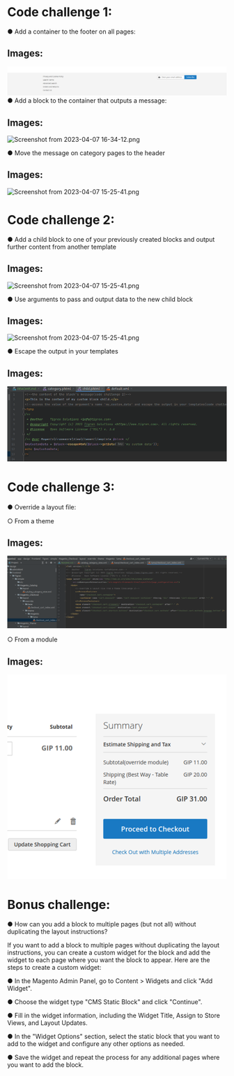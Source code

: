 # Code challenge 1:

● Add a container to the footer on all pages:

## Images:

![img.png](img.png)
● Add a block to the container that outputs a message:

## Images:

![Screenshot from 2023-04-07 16-34-12.png](..%2F..%2F..%2F..%2F..%2F..%2F..%2F..%2FPictures%2FScreenshots%2FScreenshot%20from%202023-04-07%2016-34-12.png)

● Move the message on category pages to the header

## Images:

![Screenshot from 2023-04-07 15-25-41.png](..%2F..%2F..%2F..%2F..%2F..%2F..%2F..%2FPictures%2FScreenshots%2FScreenshot%20from%202023-04-07%2015-25-41.png)

# Code challenge 2:

● Add a child block to one of your previously created blocks and output further content from another template

## Images:

![Screenshot from 2023-04-07 15-25-41.png](..%2F..%2F..%2F..%2F..%2F..%2F..%2F..%2FPictures%2FScreenshots%2FScreenshot%20from%202023-04-07%2015-25-41.png)

● Use arguments to pass and output data to the new child block

## Images:

![Screenshot from 2023-04-07 15-25-41.png](..%2F..%2F..%2F..%2F..%2F..%2F..%2F..%2FPictures%2FScreenshots%2FScreenshot%20from%202023-04-07%2015-25-41.png)

● Escape the output in your templates

## Images:

![img_1.png](img_1.png)

# Code challenge 3:

● Override a layout ﬁle:

○ From a theme

## Images:

![img_3.png](img_3.png)

○ From a module

## Images:

![img_2.png](img_2.png)

# Bonus challenge:

● How can you add a block to multiple pages (but not all) without duplicating the layout instructions?

If you want to add a block to multiple pages without duplicating the layout instructions, you can create a custom widget
for the block and add the widget to each page where you want the block to appear.
Here are the steps to create a custom widget:

● In the Magento Admin Panel, go to Content > Widgets and click "Add Widget".

● Choose the widget type "CMS Static Block" and click "Continue".

● Fill in the widget information, including the Widget Title, Assign to Store Views, and Layout Updates.

● In the "Widget Options" section, select the static block that you want to add to the widget and configure any other
options as needed.

● Save the widget and repeat the process for any additional pages where you want to add the block.
